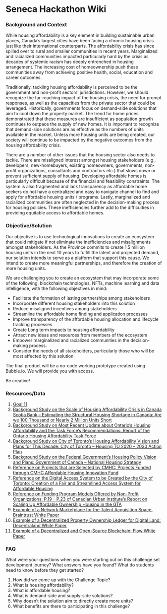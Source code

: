 # Seneca Hackathon Wiki


### Background and Context 

While housing affordability is a key element in building sustainable urban places, Canada’s largest cities have been facing a chronic housing crisis just like their international counterparts. The affordability crisis has since spilled over to rural and smaller communities in recent years.  Marginalized and racialized communities impacted particularly hard by the crisis as decades of systemic racism has deeply entrenched in housing arrangement. The increasing cost of homeownership push these communities away from achieving positive health, social, education and career outcomes.

Traditionally, tackling housing affordability is perceived to be the government and non-profit sectors’ jurisdictions. However, we should recognize the far-reaching impact of the housing crisis, the need for prompt responses, as well as the capacities from the private sector that could be leveraged.  Historically, governments focus on demand-side solutions that aim to cool down the property market. The trend for home prices demonstrated that these measures are insufficient as population growth continues to outpace the supply of new homes. It is important to recognize that demand-side solutions are as effective as the numbers of units available in the market. Unless more housing units are being created, our society will continue to be impacted by the negative outcomes from the housing affordability crisis.

There are a number of other issues that the housing sector also needs to tackle. There are misaligned interest amongst housing stakeholders (e.g., developers, new-homebuyers, existing homeowners, governments, non-profit organizations, consultants and contractors etc.) that slows down or prevent sufficient supply of housing. Developing affordable homes is particularly difficult because of the financial and feasibility constraints. The system is also fragmented and lack transparency as affordable home seekers do not have a centralized and easy to navigate channel to find and apply for affordable housing units / programs. Lastly, marginalized and racialized communities are often neglected in the decision-making process for housing policies. These inefficiencies further add to the difficulties in providing equitable access to affordable homes.

### Objective/Solution

Our objective is to use technological innovations to create an ecosystem that could mitigate if not eliminate the inefficiencies and misalignments amongst stakeholders. As the Province commits to create 1.5 million housing units in the next 10 years to fulfill the latent and projected demand, our solution intends to serve as a platform that support this cause. We intend to create more meaningful partnerships, and therefore the creation of more housing units.

We are challenging you to create an ecosystem that may incorporate some of the following: blockchain technologies, NFTs, machine learning and data intelligence, with the following objectives in mind:

*   Facilitate the formation of lasting partnerships among stakeholders
*   Incorporate different housing stakeholders into this solution
*   Reduce misaligned incentives among stakeholders
*   Streamline the affordable home finding and application processes
*   Improve transparency of the affordable housing allocation and lifecycle tracking processes
*   Create Long term impacts to housing affordability
*   Attract new ideas and resources from members of the ecosystem
*   Empower marginalized and racialized communities in the decision-making process.
*   Consider the needs of all stakeholders, particularly those who will be most affected by this solution

The final product will be a no-code working prototype created using Bubble.io. We will provide you with access.

Be creative!

### Resources/Data

1.  [Goal 11](https://sdgs.un.org/topics/sustainable-cities-and-human-settlements)
2.  [Background Study on the Scale of Housing Affordability Crisis in Canada Scotia Bank – Estimating the Structural Housing Shortage in Canada: Are we 100 Thousand or Nearly 2 Million Units Short](https://www.scotiabank.com/ca/en/about/economics/economics-publications/post.other-publications.housing.housing-note.housing-note--may-12-2021-.html)
3.  [Background Study on Most Recent Update about Ontario’s Housing Affordability and the Task Force’s Recommendations: Report of the Ontario Housing Affordability Task Force](https://files.ontario.ca/mmah-housing-affordability-task-force-report-en-2022-02-07-v2.pdf)
4.  [Background Study on City of Toronto’s Housing Affordability Vision and Plans for This Decade: City of Toronto – Housing TO 2020 – 2030 Action Plan](https://www.toronto.ca/wp-content/uploads/2020/04/94f0-housing-to-2020-2030-action-plan-housing-secretariat.pdf)
5.  [Background Study on the Federal Government’s Housing Policy Vision and Plans: Government of Canada – National Housing Strategy](https://eppdscrmssa01.blob.core.windows.net/cmhcprodcontainer/sf/project/placetocallhome/pdfs/canada-national-housing-strategy.pdf)
6.  [Reference on Projects that are Selected by CMHC: Projects Funded through CMHC Affordable Housing Innovation Fund](https://www.placetocallhome.ca/stories#sort=relevancy)
7.  [Reference on the Digital Access System to be Created by the City of Toronto: Creation of a Fair and Streamlined Access System for Affordable Housing](https://www.toronto.ca/legdocs/mmis/2021/ph/bgrd/backgroundfile-165633.pdf)
8.  [Reference on Funding Program Models Offered by Non-Profit Organizations: P.19 – P.23 of Canadian Urban Institute’s Report on Scaling Up Affordable Ownership Housing in the GTA ](https://canurb.org//wp-content/uploads/CUIPublication.ScalingUpAffordableHousingGTA.2017.pdf)
9.  [Example of a Network Marketplace for the Talent Acquisition Space: Braintrust White Paper](https://www.usebraintrust.com/hubfs/%5BWhitepaper%5D%20Braintrust_The_Decentralized_Talent_Network_9_2_21.pdf)
10.  [Example of a Decentralized Property Ownership Ledger for Digital Land: Decentraland White Paper ](https://decentraland.org/whitepaper.pdf)
11.  [Example of a Decentralized and Open-Source Blockchain: Flow White Paper ](https://whitepaper.io/document/623/flow-dapper-labs-whitepaper)

### FAQ

What were your questions when you were starting out on this challenge set development journey? What answers have you found? What do students need to know before they get started?

1.  How did we come up with the Challenge Topic?
2.  What is housing affordability?
3.  What is affordable housing?
4.  What is demand-side and supply-side solutions?
5.  Why doesn’t the solution aim to directly create more units?
6.  What benefits are there to participating in this challenge?
